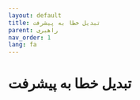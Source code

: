 ```yaml
---
layout: default
title: تبدیل خطا به پیشرفت
parent: راهبری
nav_order: 1
lang: fa
---
```


# تبدیل خطا به پیشرفت
